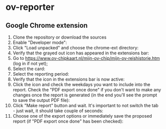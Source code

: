 # ov-reporter
## Google Chrome extension

1. Clone the repository or download the sources
2. Enable "Developer mode":
3. Click "Load unpacked" and choose the chrome-ext directory:
4. Verify that the grayed out icon has appeared in the extensions bar:
5. Go to https://www.ov-chipkaart.nl/mijn-ov-chip/mijn-ov-reishistorie.htm (log in if not yet);
6. Select the card:
7. Select the reporting period:
8. Verify that the icon in the extensions bar is now active:
9. Click the icon and check the weekdays you want to include into the report. Check the "PDF export once done" if you don't want to make any changes once the report is generated (in the end you'll see the prompt to save the output PDF file):
10. Click "Make report" button and wait. It's important to not switch the tab - just wait, it should take couple of seconds:
11. Choose one of the export options or immediately save the proposed report (if "PDF export once done" has been checked):
